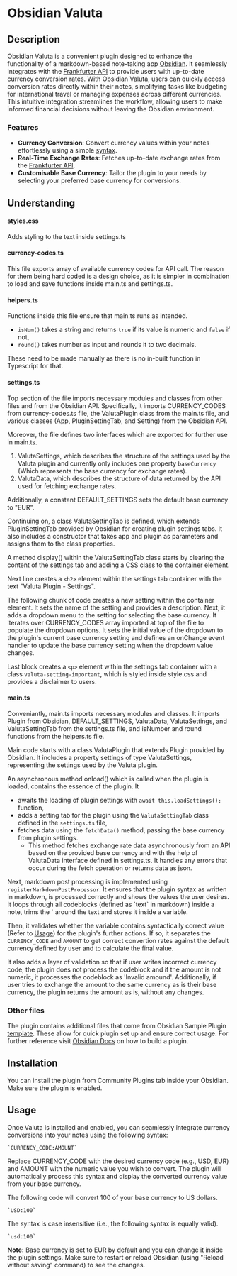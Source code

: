# Obsidian Valuta
## Description
Obsidian Valuta is a convenient plugin designed to enhance the functionality of a markdown-based note-taking app [Obsidian](https://obsidian.md). It seamlessly integrates with the [Frankfurter API](https://www.frankfurter.app) to provide users with up-to-date currency conversion rates. With Obsidian Valuta, users can quickly access conversion rates directly within their notes, simplifying tasks like budgeting for international travel or managing expenses across different currencies. This intuitive integration streamlines the workflow, allowing users to make informed financial decisions without leaving the Obsidian environment.

### Features
* **Currency Conversion**: Convert currency values within your notes effortlessly using a simple [syntax](#usage).
* **Real-Time Exchange Rates**: Fetches up-to-date exchange rates from the [Frankfurter API](https://www.frankfurter.app/).
* **Customisable Base Currency**: Tailor the plugin to your needs by selecting your preferred base currency for conversions.

## Understanding
#### styles.css
Adds styling to the text inside settings.ts
#### currency-codes.ts
This file exports array of available currency codes for API call. The reason for them being hard coded is a design choice, as it is simpler in combination to load and save functions inside main.ts and settings.ts.
#### helpers.ts
Functions inside this file ensure that main.ts runs as intended.
- `isNum()` takes a string and returns `true` if its value is numeric and `false` if not,
- `round()` takes number as input and rounds it to two decimals.

These need to be made manually as there is no in-built function in Typescript for that.

#### settings.ts
Top section of the file imports necessary modules and classes from other files and from the Obsidian API. Specifically, it imports CURRENCY_CODES from currency-codes.ts file, the ValutaPlugin class from the main.ts file, and various classes (App, PluginSettingTab, and Setting) from the Obsidian API.

Moreover, the file defines two interfaces which are exported for further use in main.ts.
1. ValutaSettings, which describes the structure of the settings used by the Valuta plugin and currently only includes one property `baseCurrency` (Which represents the base currency for exchange rates).
2. ValutaData, which describes the structure of data returned by the API used for fetching exchange rates.

Additionally, a constant DEFAULT_SETTINGS sets the default base currency to "EUR".

Continuing on, a class ValutaSettingTab is defined, which extends PluginSettingTab provided by Obsidian for creating plugin settings tabs. It also includes a constructor that takes app and plugin as parameters and assigns them to the class properties.

A method display() within the ValutaSettingTab class starts by clearing the content of the settings tab and adding a CSS class to the container element.

Next line creates a `<h2>` element within the settings tab container with the text "Valuta Plugin - Settings".

The following chunk of code creates a new setting within the container element. It sets the name of the setting and provides a description. Next, it adds a dropdown menu to the setting for selecting the base currency. It iterates over CURRENCY_CODES array imported at top of the file to populate the dropdown options. It sets the initial value of the dropdown to the plugin's current base currency setting and defines an onChange event handler to update the base currency setting when the dropdown value changes.

Last block creates a `<p>` element within the settings tab container with a class `valuta-setting-important`, which is styled inside style.css and provides a disclaimer to users.

#### main.ts
Conveniantly, main.ts imports necessary modules and classes. It imports Plugin from Obsidian, DEFAULT_SETTINGS, ValutaData, ValutaSettings, and ValutaSettingTab from the settings.ts file, and isNumber and round functions from the helpers.ts file.

Main code starts with a class ValutaPlugin that extends Plugin provided by Obsidian. It includes a property settings of type ValutaSettings, representing the settings used by the Valuta plugin.

An asynchronous method onload() which is called when the plugin is loaded, contains the essence of the plugin. It
- awaits the loading of plugin settings with `await this.loadSettings();` function,
- adds a setting tab for the plugin using the `ValutaSettingTab` class defined in the `settings.ts` file,
- fetches data using the `fetchData()` method, passing the base currency from plugin settings.
    - This method fetches exchange rate data asynchronously from an API based on the provided base currency and with the help of ValutaData interface defined in settings.ts. It handles any errors that occur during the fetch operation or returns data as json.

Next, markdown post processing is implemented using `registerMarkdownPostProcessor`. It ensures that the plugin syntax as written in markdown, is processed correctly and shows the values the user desires. It loops through all codeblocks (defined as \`text\` in markdown) inside a note, trims the \` around the text and stores it inside a variable.

Then, it validates whether the variable contains syntactically correct value (Refer to [Usage](#usage)) for the plugin's further actions. If so, it separates the `CURRENCY_CODE` and `AMOUNT` to get correct convertion rates against the default currency defined by user and to calculate the final value.

It also adds a layer of validation so that if user writes incorrect currency code, the plugin does not process the codeblock and if the amount is not numeric, it processes the codeblock as 'Invalid amound'. Additionally, if user tries to exchange the amount to the same currency as is their base currency, the plugin returns the amount as is, without any changes.

### Other files
The plugin contains additional files that come from Obsidian Sample Plugin [template](https://github.com/obsidianmd/obsidian-sample-plugin). These allow for quick plugin set up and ensure correct usage. For further reference visit [Obsidian Docs](https://docs.obsidian.md/Plugins/Getting+started/Build+a+plugin) on how to build a plugin.
## Installation
You can install the plugin from Community Plugins tab inside your Obsidian. Make sure the plugin is enabled.
## Usage
Once Valuta is installed and enabled, you can seamlessly integrate currency conversions into your notes using the following syntax:

```
`CURRENCY_CODE:AMOUNT`
```
Replace CURRENCY_CODE with the desired currency code (e.g., USD, EUR) and AMOUNT with the numeric value you wish to convert. The plugin will automatically process this syntax and display the converted currency value from your base currency.

The following code will convert 100 of your base currency to US dollars.
```
`USD:100`
```

The syntax is case insensitive (i.e., the following syntax is equally valid).
```
`usd:100`
```

**Note:** Base currency is set to EUR by default and you can change it inside the plugin settings. Make sure to restart or reload Obsidian (using "Reload without saving" command) to see the changes.
